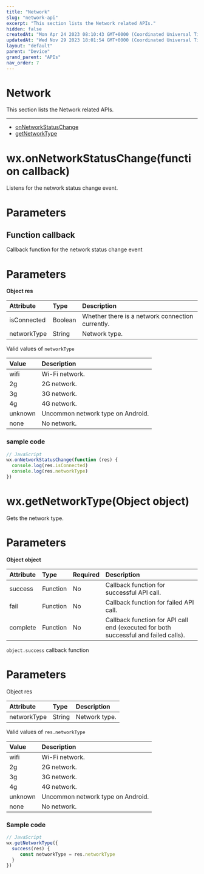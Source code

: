 ```yaml
---
title: "Network"
slug: "network-api"
excerpt: "This section lists the Network related APIs."
hidden: false
createdAt: "Mon Apr 24 2023 08:10:43 GMT+0000 (Coordinated Universal Time)"
updatedAt: "Wed Nov 29 2023 18:01:54 GMT+0000 (Coordinated Universal Time)"
layout: "default"
parent: "Device"
grand_parent: "APIs"
nav_order: 7
---
```

# Network 
This section lists the Network related APIs.

***

- [onNetworkStatusChange](network-api#wxonnetworkstatuschangefunction-callback)
- [getNetworkType](network-api#wxgetnetworktypeobject-object)

# wx.onNetworkStatusChange(function callback)

Listens for the network status change event.

# Parameters

## Function callback

Callback function for the network status change event

# Parameters

**Object res**

| Attribute   | Type    | Description                                      |
| :---------- | :------ | :----------------------------------------------- |
| isConnected | Boolean | Whether there is a network connection currently. |
| networkType | String  | Network type.                                    |

Valid values of `networkType`

| Value   | Description                       |
| :------ | :-------------------------------- |
| wifi    | Wi-Fi network.                    |
| 2g      | 2G network.                       |
| 3g      | 3G network.                       |
| 4g      | 4G network.                       |
| unknown | Uncommon network type on Android. |
| none    | No network.                       |

### sample code

```javascript
// JavaScript
wx.onNetworkStatusChange(function (res) {
  console.log(res.isConnected)
  console.log(res.networkType)
})
```

# wx.getNetworkType(Object object)

Gets the network type.

# Parameters

**Object object**

| Attribute | Type     | Required | Description                                                                         |
| :-------- | :------- | :------- | :---------------------------------------------------------------------------------- |
| success   | Function | No       | Callback function for successful API call.                                          |
| fail      | Function | No       | Callback function for failed API call.                                              |
| complete  | Function | No       | Callback function for API call end (executed for both successful and failed calls). |

`object.success` callback function

# Parameters

Object res

| Attribute   | Type   | Description   |
| :---------- | :----- | :------------ |
| networkType | String | Network type. |

Valid values of `res.networkType`

| Value   | Description                       |
| :------ | :-------------------------------- |
| wifi    | Wi-Fi network.                    |
| 2g      | 2G network.                       |
| 3g      | 3G network.                       |
| 4g      | 4G network.                       |
| unknown | Uncommon network type on Android. |
| none    | No network.                       |

### Sample code

```javascript
// JavaScript
wx.getNetworkType({
  success(res) {
 	 const networkType = res.networkType
  }
})
```
